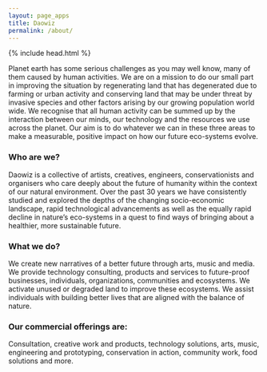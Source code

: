 ```yaml
---
layout: page_apps
title: Daowiz
permalink: /about/
---
```

{% include head.html %}
<p>Planet earth has some serious challenges as you may well know, many of them caused by human activities. We are on a mission to do our small part in improving the situation by regenerating land that has degenerated due to farming or urban activity and conserving land that may be under threat by invasive species and other factors arising by our growing population world wide. We recognise that all human activity can be summed up by the interaction between our minds, our technology and the resources we use across the planet. Our aim is to do whatever we can in these three areas to make a measurable, positive impact on how our future eco-systems evolve.</p>

<h3>Who are we?</h3>
<p>Daowiz is a collective of artists, creatives, engineers, conservationists and organisers who care deeply about the future of humanity within the context of our natural environment. Over the past 30 years we have consistently studied and explored the depths of the changing socio-economic landscape, rapid technological advancements as well as the equally rapid decline in nature’s eco-systems in a quest to find ways of bringing about a healthier, more sustainable future.</p>

<h3>What we do?</h3>
<p>We create new narratives of a better future through arts, music and media.
We provide technology consulting, products and services to future-proof businesses, individuals, organizations, communities and ecosystems.
We activate unused or degraded land to improve these ecosystems.
We assist individuals with building better lives that are aligned with the balance of nature.</p>


<h3>Our commercial offerings are:</h3>
<p>Consultation, creative work and products, technology solutions, arts, music, engineering and prototyping, conservation in action, community work, food solutions and more.
</p>
<!--<a>Namespace - (Pronounced "Dow~Wiz")</a>
<br>
<a>1. One who is in a way of wizard.</a>
<br>
<a>2. "wizard of a way"</a>
<br>
<a>3. The latest evolution and fusion in a long line of arts, music, performance and technological expressions. A future focused, epic adventure into the imagining of a beautiful tomorrow for all life across the galaxies. A tune of nature written to the kernel of hominideos.
Origin:
chinese, english: from "Dao"(The way) and "Wiz" (Shortened, Wizard)</a>
<br>
<a>Origin:</a>
<br>
<a>chinese, english: from "Dao"(The way) and "Wiz" (Shortened, Wizard)<a></p>
<br>
<hr>-->
